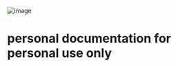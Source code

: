 ![image](https://user-images.githubusercontent.com/56350314/110074097-37940e80-7db3-11eb-8842-6d2278db7e1d.png)
# personal documentation for personal use only
